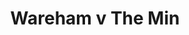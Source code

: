 ---
year: "2002"
serialNumber: "0267" 
game: "Wareham"
title: "Wareham v The Min"
gameLocation: ""
gameDate: ""
result: ""
resultType: ""
type: "game"
---
